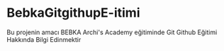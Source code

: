 # BebkaGitgithupE-itimi
Bu projenin amacı BEBKA Archi's Academy eğitiminde Git Github Eğitimi Hakkında Bilgi Edinmektir
